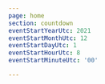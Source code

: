```yaml
---
page: home
section: countdown
eventStartYearUtc: 2021
eventStartMonthUtc: 12
eventStartDayUtc: 1
eventStartHourUtc: 8
eventStartMinuteUtc: '00'

---
```

